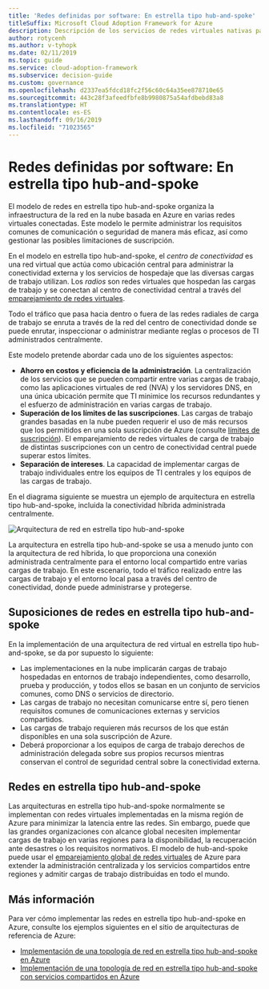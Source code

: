 ```yaml
---
title: 'Redes definidas por software: En estrella tipo hub-and-spoke'
titleSuffix: Microsoft Cloud Adoption Framework for Azure
description: Descripción de los servicios de redes virtuales nativas para la nube.
author: rotycenh
ms.author: v-tyhopk
ms.date: 02/11/2019
ms.topic: guide
ms.service: cloud-adoption-framework
ms.subservice: decision-guide
ms.custom: governance
ms.openlocfilehash: d2337ea5fdcd18fc2f56c60c64a35ee878710e65
ms.sourcegitcommit: 443c28f3afeedfbfe8b9980875a54afdbebd83a8
ms.translationtype: HT
ms.contentlocale: es-ES
ms.lasthandoff: 09/16/2019
ms.locfileid: "71023565"
---
```

# <a name="software-defined-networking-hub-and-spoke"></a>Redes definidas por software: En estrella tipo hub-and-spoke

El modelo de redes en estrella tipo hub-and-spoke organiza la infraestructura de la red en la nube basada en Azure en varias redes virtuales conectadas. Este modelo le permite administrar los requisitos comunes de comunicación o seguridad de manera más eficaz, así como gestionar las posibles limitaciones de suscripción.

En el modelo en estrella tipo hub-and-spoke, el _centro de conectividad_ es una red virtual que actúa como ubicación central para administrar la conectividad externa y los servicios de hospedaje que las diversas cargas de trabajo utilizan. Los _radios_ son redes virtuales que hospedan las cargas de trabajo y se conectan al centro de conectividad central a través del [emparejamiento de redes virtuales](https://docs.microsoft.com/azure/virtual-network/virtual-network-peering-overview).

Todo el tráfico que pasa hacia dentro o fuera de las redes radiales de carga de trabajo se enruta a través de la red del centro de conectividad donde se puede enrutar, inspeccionar o administrar mediante reglas o procesos de TI administrados centralmente.

Este modelo pretende abordar cada uno de los siguientes aspectos:

- **Ahorro en costos y eficiencia de la administración**. La centralización de los servicios que se pueden compartir entre varias cargas de trabajo, como las aplicaciones virtuales de red (NVA) y los servidores DNS, en una única ubicación permite que TI minimice los recursos redundantes y el esfuerzo de administración en varias cargas de trabajo.
- **Superación de los límites de las suscripciones**. Las cargas de trabajo grandes basadas en la nube pueden requerir el uso de más recursos que los permitidos en una sola suscripción de Azure (consulte [límites de suscripción](https://docs.microsoft.com/azure/azure-subscription-service-limits)). El emparejamiento de redes virtuales de carga de trabajo de distintas suscripciones con un centro de conectividad central puede superar estos límites.
- **Separación de intereses**. La capacidad de implementar cargas de trabajo individuales entre los equipos de TI centrales y los equipos de las cargas de trabajo.

En el diagrama siguiente se muestra un ejemplo de arquitectura en estrella tipo hub-and-spoke, incluida la conectividad híbrida administrada centralmente.

![Arquitectura de red en estrella tipo hub-and-spoke](https://docs.microsoft.com/azure/architecture/reference-architectures/hybrid-networking/images/hub-spoke.png)

La arquitectura en estrella tipo hub-and-spoke se usa a menudo junto con la arquitectura de red híbrida, lo que proporciona una conexión administrada centralmente para el entorno local compartido entre varias cargas de trabajo. En este escenario, todo el tráfico realizado entre las cargas de trabajo y el entorno local pasa a través del centro de conectividad, donde puede administrarse y protegerse.

## <a name="hub-and-spoke-assumptions"></a>Suposiciones de redes en estrella tipo hub-and-spoke

En la implementación de una arquitectura de red virtual en estrella tipo hub-and-spoke, se da por supuesto lo siguiente:

- Las implementaciones en la nube implicarán cargas de trabajo hospedadas en entornos de trabajo independientes, como desarrollo, prueba y producción, y todos ellos se basan en un conjunto de servicios comunes, como DNS o servicios de directorio.
- Las cargas de trabajo no necesitan comunicarse entre sí, pero tienen requisitos comunes de comunicaciones externas y servicios compartidos.
- Las cargas de trabajo requieren más recursos de los que están disponibles en una sola suscripción de Azure.
- Deberá proporcionar a los equipos de carga de trabajo derechos de administración delegada sobre sus propios recursos mientras conservan el control de seguridad central sobre la conectividad externa.

## <a name="global-hub-and-spoke"></a>Redes en estrella tipo hub-and-spoke

Las arquitecturas en estrella tipo hub-and-spoke normalmente se implementan con redes virtuales implementadas en la misma región de Azure para minimizar la latencia entre las redes. Sin embargo, puede que las grandes organizaciones con alcance global necesiten implementar cargas de trabajo en varias regiones para la disponibilidad, la recuperación ante desastres o los requisitos normativos. El modelo de hub-and-spoke puede usar el [emparejamiento global de redes virtuales](https://docs.microsoft.com/azure/virtual-network/virtual-network-peering-overview) de Azure para extender la administración centralizada y los servicios compartidos entre regiones y admitir cargas de trabajo distribuidas en todo el mundo.

## <a name="learn-more"></a>Más información

Para ver cómo implementar las redes en estrella tipo hub-and-spoke en Azure, consulte los ejemplos siguientes en el sitio de arquitecturas de referencia de Azure:

- [Implementación de una topología de red en estrella tipo hub-and-spoke en Azure](https://docs.microsoft.com/azure/architecture/reference-architectures/hybrid-networking/hub-spoke)
- [Implementación de una topología de red en estrella tipo hub-and-spoke con servicios compartidos en Azure](https://docs.microsoft.com/azure/architecture/reference-architectures/hybrid-networking/shared-services)
